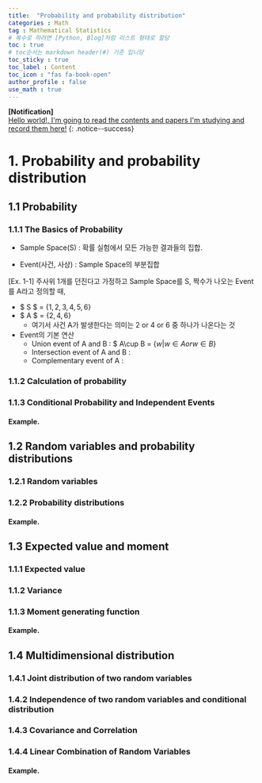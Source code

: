 ```yaml
---
title:  "Probability and probability distribution"
categories : Math
tag : Mathematical Statistics
# 복수로 하려면 [Python, Blog]처럼 리스트 형태로 할당
toc : true
# toc순서는 markdown header(#) 기준 입니당
toc_sticky : true
toc_label : Content
toc_icon : "fas fa-book-open"
author_profile : false
use_math : true
---
```


**[Notification]** 
<br/>
<u>Hello world!, I'm going to read the contents and papers I'm studying and record them here!</u>
{: .notice--success}



# 1. Probability and probability distribution

##  1.1 Probability

### 1.1.1 The Basics of Probability

- Sample Space(S) : 확률 실험에서 모든 가능한 결과들의 집합.

- Event(사건, 사상) : Sample Space의 부분집합 

[Ex. 1-1]  주사위 1개를 던진다고 가정하고 Sample Space를 S, 짝수가 나오는 Event를 A라고 정의할 때,

- $ S $ = {$1, 2, 3, 4, 5, 6$} 
- $ A $ = {$2, 4, 6$}  
  - 여기서 사건 A가 발생한다는 의미는 2 or 4 or 6 중 하나가 나온다는 것
- Event의 기본 연산
  - Union event of A and B : $ A\cup B = \{$w | w \in A or w \in B \}$ 
  - Intersection event of A and B :
  - Complementary event of A :

### 1.1.2 Calculation of probability



### 1.1.3 Conditional Probability and Independent Events



#### Example.



## 1.2 Random variables and probability distributions

### 1.2.1 Random variables



### 1.2.2 Probability distributions



#### Example.

## 1.3 Expected value and moment

### 1.1.1 Expected value



### 1.1.2  Variance



### 1.1.3 Moment generating function



#### Example.

## 1.4 Multidimensional distribution

### 1.4.1 Joint distribution of two random variables



### 1.4.2 Independence of two random variables and conditional distribution



### 1.4.3 Covariance and Correlation



### 1.4.4 Linear Combination of Random Variables



#### Example.
